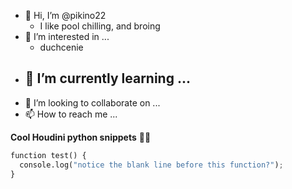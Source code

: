 - 👋 Hi, I’m @pikino22
  -   I like pool chilling, and broing 
- 👀 I’m interested in ...
  -   duchcenie  
- 🌱 I’m currently learning ...
  -   
- 💞️ I’m looking to collaborate on ...
- 📫 How to reach me ...

**Cool Houdini python snippets** 🧙‍♂️ 

```py
function test() {
  console.log("notice the blank line before this function?");
}
```


<!---
pikino22/pikino22 is a ✨ special ✨ repository because its `README.md` (this file) appears on your GitHub profile.
You can click the Preview link to take a look at your changes.
--->
